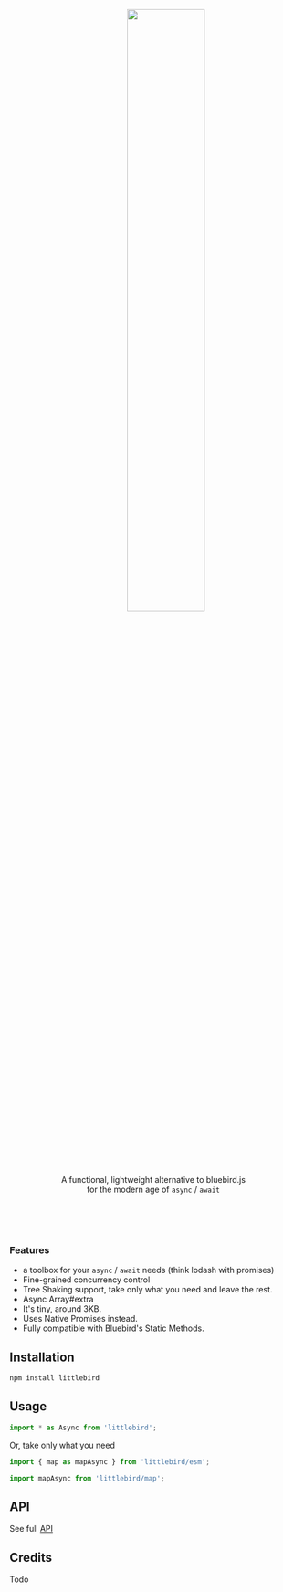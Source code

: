 <br><br>

<div align="center">
<div>
  &nbsp;&nbsp;&nbsp;&nbsp;&nbsp;&nbsp;&nbsp;&nbsp;&nbsp;&nbsp;&nbsp;<img width="52%" src="http://oi63.tinypic.com/206iro8.jpg" />
</div>

<p>A functional, lightweight alternative to bluebird.js<br>for the modern age of <code>async</code> / <code>await</code> </p> 
</div>

<br><br><br>


### Features
- a toolbox for your `async` / `await` needs (think lodash with promises)
- Fine-grained concurrency control
- Tree Shaking support, take only what you need and leave the rest.
- Async Array#extra 
- It's tiny, around 3KB.
- Uses Native Promises instead.
- Fully compatible with Bluebird's Static Methods.




## Installation
```js
npm install littlebird
```

## Usage

```js
import * as Async from 'littlebird';
````

Or, take only what you need

```js
import { map as mapAsync } from 'littlebird/esm';
```
```js
import mapAsync from 'littlebird/map';
```

## API
See full [API](/docs/api.md)

## Credits
Todo
